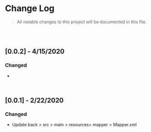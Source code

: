 # Change Log 

> All notable changes to this project will be documented in this file.

<br>

<br/>





## [0.0.2] - 4/15/2020

### Changed

- 

<br>

## [0.0.1] - 2/22/2020

### Changed

- Update back > src > main > resources> mapper > Mapper.xml